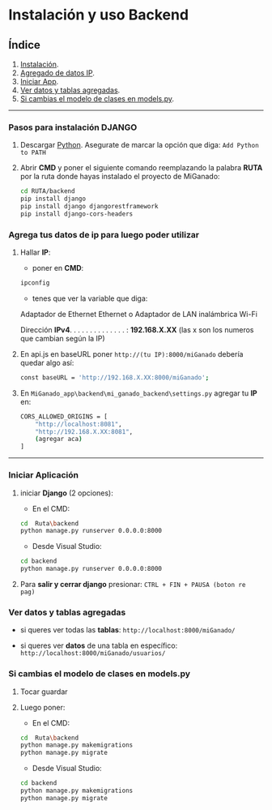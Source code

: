 # Instalación y uso Backend 

## Índice
1. [Instalación](https://github.com/homerig/MiGanado_app/blob/main/README.md#pasos-para-instalaci%C3%B3n-django).
2. [Agregado de datos IP](https://github.com/homerig/MiGanado_app/blob/main/README.md#pasos-para-instalaci%C3%B3n-django).
3. [Iniciar App](https://github.com/homerig/MiGanado_app/blob/main/README.md#iniciar-aplicaci%C3%B3n).
4. [Ver datos y tablas agregadas](https://github.com/homerig/MiGanado_app/blob/main/README.md#ver-datos-y-tablas-agregadas).
5. [Si cambias el modelo de clases en models.py](https://github.com/homerig/MiGanado_app/blob/main/README.md#si-cambias-el-modelo-de-clases-en-modelspy).
   
___________________________________________________________________________________________
### Pasos para instalación DJANGO
1. Descargar [Python](https://www.python.org/). Asegurate de marcar la opción que diga: `Add Python to PATH`
2. Abrir **CMD** y poner el siguiente comando reemplazando la palabra **RUTA** por la ruta donde hayas instalado el proyecto de MiGanado:
   
   ```bash
   cd RUTA/backend
   pip install django
   pip install django djangorestframework
   pip install django-cors-headers
    ```
### Agrega tus datos de ip para luego poder utilizar
1. Hallar **IP**:
   - poner en **CMD**:
    ```bash
    ipconfig
     ```
   - tenes que ver la variable que diga:
     
   Adaptador de Ethernet Ethernet o Adaptador de LAN inalámbrica Wi-Fi

   Dirección **IPv4**. . . . . . . . . . . . . . : **192.168.X.XX** (las x son los numeros que cambian según la IP)
3. En api.js en baseURL poner `http://(tu IP):8000/miGanado`
   debería quedar algo así:
   
   ```bash
   const baseURL = 'http://192.168.X.XX:8000/miGanado';
   ```
4. En `MiGanado_app\backend\mi_ganado_backend\settings.py` agregar tu **IP** en:
   ```bash
   CORS_ALLOWED_ORIGINS = [
       "http://localhost:8081",
       "http://192.168.X.XX:8081", 
       (agregar aca) 
   ]
    ```
___________________________________________________________________________________________
### Iniciar Aplicación
1. iniciar **Django** (2 opciones):
   - En el CMD:

    ```bash
   cd  Ruta\backend
   python manage.py runserver 0.0.0.0:8000
   ```
   - Desde Visual Studio:

    ```bash
   cd backend
   python manage.py runserver 0.0.0.0:8000
   ``` 
3. Para **salir y cerrar django** presionar: `CTRL + FIN + PAUSA (boton re pag)`

### Ver datos y tablas agregadas
- si queres ver todas las **tablas**: `http://localhost:8000/miGanado/`

- si queres ver **datos** de una tabla en específico: `http://localhost:8000/miGanado/usuarios/`

###  Si cambias el modelo de clases en models.py
1. Tocar guardar
2. Luego poner:
   
   - En el CMD:

    ```bash
   cd  Ruta\backend
   python manage.py makemigrations
   python manage.py migrate
   ```
   - Desde Visual Studio:

    ```bash
   cd backend
   python manage.py makemigrations
   python manage.py migrate
   ``` 





